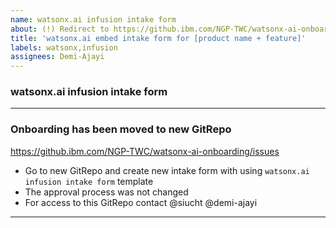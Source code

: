 ```yaml
---
name: watsonx.ai infusion intake form
about: (!) Redirect to https://github.ibm.com/NGP-TWC/watsonx-ai-onboarding/issues
title: 'watsonx.ai embed intake form for [product name + feature]'
labels: watsonx,infusion
assignees: Demi-Ajayi 
---
```


### watsonx.ai infusion intake form 

---
              
### Onboarding has been moved to new GitRepo
https://github.ibm.com/NGP-TWC/watsonx-ai-onboarding/issues

- Go to new GitRepo and create new intake form with using `watsonx.ai infusion intake form` template
- The approval process was not changed
- For access to this GitRepo contact @siucht @demi-ajayi
---

